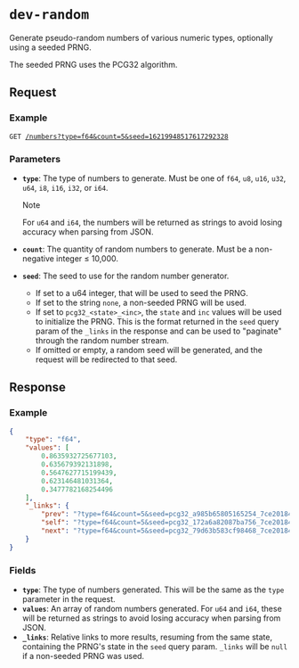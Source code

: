 <!--
	Do not edit this file directly.
	Auto-populated via
	* Template: src/routes/home.md
	* Script: scripts/watchReadme.ts
-->

# `dev-random`

Generate pseudo-random numbers of various numeric types, optionally using a seeded PRNG.

The seeded PRNG uses the PCG32 algorithm.

## Request

### Example

<pre><code>GET <a target="_blank" href="https://dev-random.deno.dev/numbers?type=f64&count=5&seed=16219948517617292328">/numbers?type=f64&count=5&seed=16219948517617292328</a></code></pre>

### Parameters

- **`type`**: The type of numbers to generate. Must be one of `f64`, `u8`, `u16`, `u32`, `u64`, `i8`, `i16`, `i32`, or `i64`.
  > [!NOTE]
  > For `u64` and `i64`, the numbers will be returned as strings to avoid losing accuracy when parsing from JSON.

- **`count`**: The quantity of random numbers to generate. Must be a non-negative integer ≤ 10,000.

- **`seed`**: The seed to use for the random number generator.
  - If set to a u64 integer, that will be used to seed the PRNG.
  - If set to the string `none`, a non-seeded PRNG will be used.
  - If set to `pcg32_<state>_<inc>`, the `state` and `inc` values will be used to initialize the PRNG. This is
    the format returned in the `seed` query param of the `_links` in the response and can be used to "paginate" through
    the random number stream.
  - If omitted or empty, a random seed will be generated, and the request will be redirected to that seed.

## Response

### Example

```json
{
    "type": "f64",
    "values": [
        0.8635932725677103,
        0.635679392131898,
        0.5647627715199439,
        0.623146481031364,
        0.3477782168254496
    ],
    "_links": {
        "prev": "?type=f64&count=5&seed=pcg32_a985b65805165254_7ce20184f61636db",
        "self": "?type=f64&count=5&seed=pcg32_172a6a82087ba756_7ce20184f61636db",
        "next": "?type=f64&count=5&seed=pcg32_79d63b583cf98468_7ce20184f61636db"
    }
}
```

### Fields

- **`type`**: The type of numbers generated. This will be the same as the `type` parameter in the request.
- **`values`**: An array of random numbers generated. For `u64` and `i64`, these will be returned as strings to avoid
  losing accuracy when parsing from JSON.
- **`_links`**: Relative links to more results, resuming from the same state, containing the PRNG's state in the `seed`
  query param. `_links` will be `null` if a non-seeded PRNG was used.
